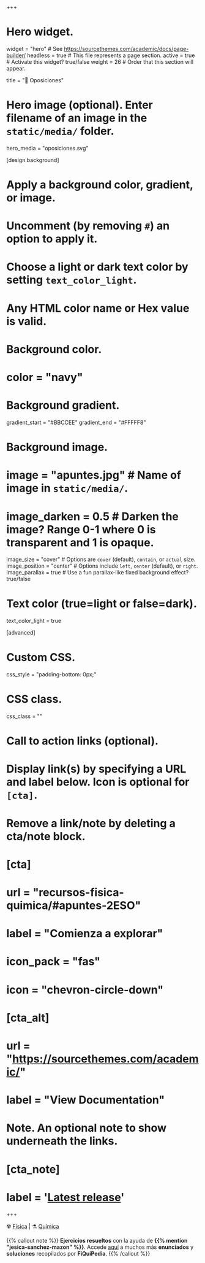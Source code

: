+++
# Hero widget.
widget = "hero"  # See https://sourcethemes.com/academic/docs/page-builder/
headless = true  # This file represents a page section.
active = true  # Activate this widget? true/false
weight = 26  # Order that this section will appear.

title = "📝 Oposiciones"

# Hero image (optional). Enter filename of an image in the `static/media/` folder.
hero_media = "oposiciones.svg"

[design.background]
  # Apply a background color, gradient, or image.
  #   Uncomment (by removing `#`) an option to apply it.
  #   Choose a light or dark text color by setting `text_color_light`.
  #   Any HTML color name or Hex value is valid.

  # Background color.
  # color = "navy"
  
  # Background gradient.
  gradient_start = "#BBCCEE"
  gradient_end = "#FFFFF8"
  
  # Background image.
  # image = "apuntes.jpg"  # Name of image in `static/media/`.
  # image_darken = 0.5  # Darken the image? Range 0-1 where 0 is transparent and 1 is opaque.
  image_size = "cover"  #  Options are `cover` (default), `contain`, or `actual` size.
  image_position = "center"  # Options include `left`, `center` (default), or `right`.
  image_parallax = true  # Use a fun parallax-like fixed background effect? true/false
  
  # Text color (true=light or false=dark).
  text_color_light = true
  
[advanced]
 # Custom CSS. 
 css_style = "padding-bottom: 0px;"
 
 # CSS class.
 css_class = ""

# Call to action links (optional).
#   Display link(s) by specifying a URL and label below. Icon is optional for `[cta]`.
#   Remove a link/note by deleting a cta/note block.
# [cta]
 # url = "recursos-fisica-quimica/#apuntes-2ESO"
 # label = "Comienza a explorar"
 # icon_pack = "fas"
 # icon = "chevron-circle-down"
  
# [cta_alt]
  # url = "https://sourcethemes.com/academic/"
  # label = "View Documentation"

# Note. An optional note to show underneath the links.
# [cta_note]
  # label = '<a class="js-github-release" href="https://sourcethemes.com/academic/updates" data-repo="gcushen/hugo-academic">Latest release<!-- V --></a>'
+++

☢️ [Física](fisica) | ⚗️ [Química](quimica)

{{% callout note %}}
**Ejercicios resueltos** con la ayuda de **{{% mention "jesica-sanchez-mazon" %}}**. Accede [aquí](http://www.fiquipedia.es/home/recursos/recursos-para-oposiciones#TOC-Problemas-del-pr-ctico-y-resoluci-n-de-elaboraci-n-propia) a muchos más **enunciados** y **soluciones** recopilados por **FiQuiPedia**.
{{% /callout %}}